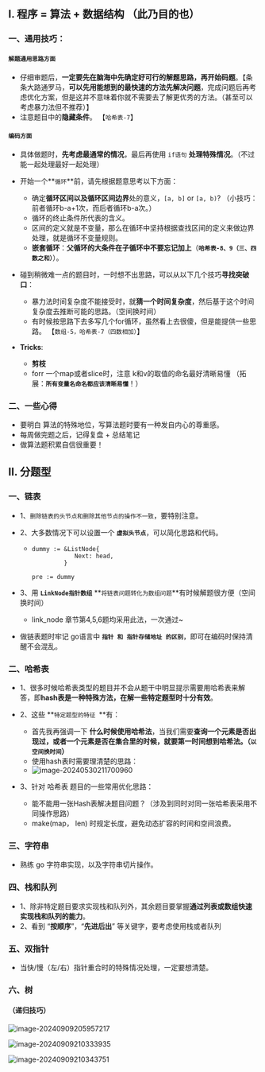 ## Ⅰ. 程序 = 算法 + 数据结构 （此乃目的也）

### 一、通用技巧：

#### **`解题通用思路方面`**

- 仔细审题后，**一定要先在脑海中先确定好可行的解题思路，再开始码题**。【条条大路通罗马，**可以先用能想到的最快速的方法先解决问题**，完成问题后再考虑优化方案，但是这并不意味着你就不需要去了解更优秀的方法。（甚至可以考虑暴力法但不推荐）】
- 注意题目中的**隐藏条件**。      【`哈希表-7`】



#### **`编码方面`**

- 具体做题时，**先考虑最通常的情况**，最后再使用 `if语句` **处理特殊情况**。（不过能一起处理最好一起处理）



- 开始一个**`循环`**前，请先根据题意思考以下方面：

  - 确定**循环区间以及循环区间边界**处的意义，`[a, b]` or `[a, b)`?  （小技巧：前者循环b-a+1次，而后者循环b-a次。）
  - 循环的终止条件所代表的含义。
  - 区间的定义就是不变量，那么在循环中坚持根据查找区间的定义来做边界处理，就是循环不变量规则。
  - **嵌套循环**：**父循环的大条件在子循环中不要忘记加上**（**`哈希表-8、9（三、四数之和）`**）。

  

- 碰到稍微难一点的题目时，一时想不出思路，可以从以下几个技巧**寻找突破口**：
  - 暴力法时间复杂度不能接受时，就**猜一个时间复杂度**，然后基于这个时间复杂度去推断可能的思路。（空间换时间）
  - 有时候按思路下去多写几个for循环，虽然看上去很傻，但是能提供一些思路。     【`数组-5，哈希表-7（四数相加）`】

  

- **Tricks**:

  - **剪枝**
  - forr 一个map或者slice时，注意 k和v的取值的命名最好清晰易懂 （拓展：**`所有变量名命名都应该清晰易懂`**！）



### 二、一些心得

- 要明白 算法的特殊地位，写算法题时要有一种发自内心的尊重感。
- 每周做完题之后，记得复盘 + 总结笔记
- 做算法题积累自信很重要！







## Ⅱ. 分题型

### 一、链表

- 1、`删除链表的头节点和删除其他节点的操作不一致`，要特别注意。

- 2、大多数情况下可以设置一个 **`虚拟头节点`**，可以简化思路和代码。

  - ```
    dummy := &ListNode{
            	Next: head,
       		 }
    
    pre := dummy
    ```


- 3、用 **`LinkNode指针数组`** **`将链表问题转化为数组问题`**有时候解题很方便（空间换时间）
  - link_node 章节第4,5,6题均采用此法，一次通过~
- 做链表题时牢记 go语言中 **`指针 和 指针存储地址 的区别`**，即可在编码时保持清醒不会混乱。





### 二、哈希表

- 1、很多时候哈希表类型的题目并不会从题干中明显提示需要用哈希表来解答，即**hash表是一种特殊方法，在解一些特定题型时十分有效**。

- 2、这些 **`特定题型的特征 `**有：

  - 首先我再强调一下 **什么时候使用哈希法**，当我们需要**查询一个元素是否出现过，或者一个元素是否在集合里的时候，就要第一时间想到哈希法。（`以空间换时间`）**
  - 使用hash表时需要理清楚的思路：
  - ![image-20240530211700960](\\wsl.localhost\Ubuntu-20.04\home\h31029\workspace\deep-learning\go-projects\alogrithm\docs\算法经验总结-pic\image-20240530211700960.png)

- 3、针对 哈希表 题目的一些常用优化思路：

  - 能不能用一张Hash表解决题目问题？（涉及到同时对同一张哈希表采用不同操作思路）
  - make(map， len) 时规定长度，避免动态扩容的时间和空间浪费。

  
  
  

### 三、字符串

- 熟练 go 字符串实现，以及字符串切片操作。





### 四、栈和队列

- 1、除非特定题目要求实现栈和队列外，其余题目要掌握**通过列表或数组快速实现栈和队列的能力**。
- 2、看到 “**按顺序**”，“**先进后出**” 等关键字，要考虑使用栈或者队列





### 五、双指针

- 当快/慢（左/右）指针重合时的特殊情况处理，一定要想清楚。





### 六、树

#### （递归技巧）

![image-20240909205957217](\\wsl.localhost\Ubuntu-20.04\home\h31029\workspace\deep-learning\go-projects\alogrithm\docs\算法经验总结-pic\image-20240909205957217.png)

![image-20240909210333935](\\wsl.localhost\Ubuntu-20.04\home\h31029\workspace\deep-learning\go-projects\alogrithm\docs\算法经验总结-pic\image-20240909210333935.png)

![image-20240909210343751](\\wsl.localhost\Ubuntu-20.04\home\h31029\workspace\deep-learning\go-projects\alogrithm\docs\算法经验总结-pic\image-20240909210343751.png)
